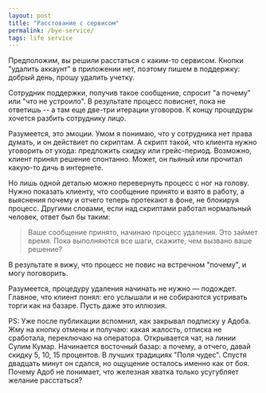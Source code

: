 ```yaml
---
layout: post
title: "Расстование с сервисом"
permalink: /bye-service/
tags: life service
---
```


Предположим, вы решили расстаться с каким-то сервисом. Кнопки "удалить аккаунт"
в приложении нет, поэтому пишем в поддержку: добрый день, прошу удалить учетку.

Сотрудник поддержки, получив такое сообщение, спросит "а почему" или "что не
устроило". В результате процесс повиснет, пока не ответишь -- а там еще две-три
итерации уговоров. К концу процедуры хочется разбить сотруднику лицо.

Разумеется, это эмоции. Умом я понимаю, что у сотрудника нет права думать, и он
действиет по скриптам. А скрипт такой, что клиента нужно уговорить от ухода:
предложить скидку или грейс-период. Возможно, клиент принял решение
спонтанно. Может, он пьяный или прочитал какую-то дичь в интернете.

Но лишь одной деталью можно перевернуть процесс с ног на голову. Нужно показать
клиенту, что сообщение принято и взято в работу, а выяснения почему и отчего
теперь протекают в фоне, не блокируя процесс. Другими словами, если над
скриптами работал нормальный человек, ответ был бы таким:

> Ваше сообщение принято, начинаю процесс удаления. Это займет время. Пока
> выполняются все шаги, скажите, чем вызвано ваше решение?

В результате я вижу, что процесс не повис на встречном "почему", и могу
поговорить.

Разумеется, процедуру удаления начинать не нужно — подождет. Главное, что клиент
понял: его услышали и не собираются устривать торги как на базаре. Пусть даже
это иллюзия.

PS: Уже после публикации вспомнил, как закрывал подписку у Адоба. Жму на кнопку
отмены и получаю: какая жалость, отписка не сработала, переключаю на
оператора. Открывается чат, на линии Сулим Кумар. Начинается восточный базар: а
почему, а отчего, давай скидку 5, 10, 15 процентов. В лучших традициях "Поля
чудес". Спустя двадцать минут он сдался, но ощущение осталось именно как от
боя. Почему Адоб не понимает, что железная хватка только усугубляет желание
расстаться?
